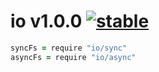 
# io v1.0.0 [![stable](http://badges.github.io/stability-badges/dist/stable.svg)](http://github.com/badges/stability-badges)

```coffee
syncFs = require "io/sync"
asyncFs = require "io/async"
```
